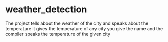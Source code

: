 # weather_detection
The project tells about the weather of the city and speaks about the temperature
it gives the temperature of any city you give the name and the compiler speaks the temperature of the given city
